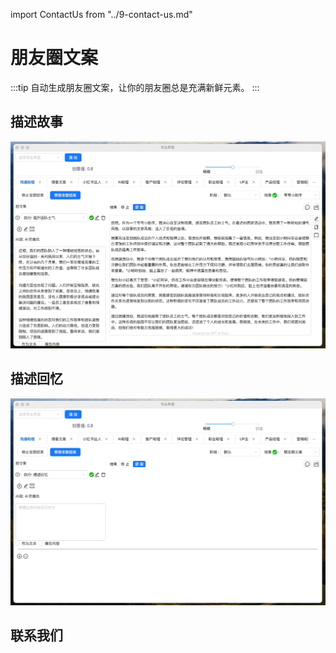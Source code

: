 import ContactUs from "../9-contact-us.md"

# 朋友圈文案

:::tip
自动生成朋友圈文案，让你的朋友圈总是充满新鲜元素。
:::

## 描述故事

![](./img/6-pengYouQuan/2023-12-07-img-26-proMode-communicationExpert-pengYouQuan.gif)

## 描述回忆

![](./img/6-pengYouQuan/2023-12-07-img-27-proMode-communicationExpert-pengYouQuan-2.gif)

## 联系我们

<ContactUs/>
